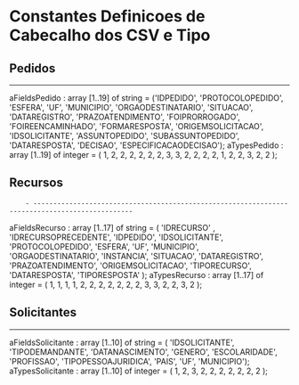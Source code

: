 # Constantes Definicoes de Cabecalho dos CSV e Tipo
 
## Pedidos
   - --------------------------------------------------------------------------------------------------------

   aFieldsPedido : array [1..19] of string =  ('IDPEDIDO',
                                                    'PROTOCOLOPEDIDO',
                                                    'ESFERA',
                                                    'UF',
                                                    'MUNICIPIO',
                                                    'ORGAODESTINATARIO',
                                                    'SITUACAO',
                                                    'DATAREGISTRO',
                                                    'PRAZOATENDIMENTO',
                                                    'FOIPRORROGADO',
                                                    'FOIREENCAMINHADO',
                                                    'FORMARESPOSTA',
                                                    'ORIGEMSOLICITACAO',
                                                    'IDSOLICITANTE',
                                                    'ASSUNTOPEDIDO',
                                                    'SUBASSUNTOPEDIDO',
                                                    'DATARESPOSTA',
                                                    'DECISAO',
                                                    'ESPECIFICACAODECISAO');
  aTypesPedido  : array [1..19] of integer = ( 1,
                                                     2,
                                                     2,
                                                     2,
                                                     2,
                                                     2,
                                                     2,
                                                     3,
                                                     3,
                                                     2,
                                                     2,
                                                     2,
                                                     2,
                                                     1,
                                                     2,
                                                     2,
                                                     3,
                                                     2,
                                                     2 );

## Recursos 
        - -----------------------------------------------------------------------------------------------
   aFieldsRecurso : array [1..17] of string =  ( 'IDRECURSO' ,
                                                      'IDRECURSOPRECEDENTE',
                                                      'IDPEDIDO',
                                                      'IDSOLICITANTE',
                                                      'PROTOCOLOPEDIDO',
                                                      'ESFERA',
                                                      'UF',
                                                      'MUNICIPIO',
                                                      'ORGAODESTINATARIO',
                                                      'INSTANCIA',
                                                      'SITUACAO',
                                                      'DATAREGISTRO',
                                                      'PRAZOATENDIMENTO',
                                                      'ORIGEMSOLICITACAO',
                                                      'TIPORECURSO',
                                                      'DATARESPOSTA',
                                                      'TIPORESPOSTA' );
  aTypesRecurso : array [1..17] of integer = ( 1,
                                                     1,
                                                     1,
                                                     1,
                                                     2,
                                                     2,
                                                     2,
                                                     2,
                                                     2,
                                                     2,
                                                     2,
                                                     3,
                                                     3,
                                                     2,
                                                     2,
                                                     3,
                                                     2 );


## Solicitantes
   - ------------------------------------------------------------------------------------------------ 
   aFieldsSolicitante : array [1..10] of string = ( 'IDSOLICITANTE',
                                                          'TIPODEMANDANTE',
                                                          'DATANASCIMENTO',
                                                          'GENERO',
                                                          'ESCOLARIDADE',
                                                          'PROFISSAO',
                                                          'TIPOPESSOAJURIDICA',
                                                          'PAIS',
                                                          'UF',
                                                          'MUNICIPIO');
  aTypesSolicitante : array [1..10] of integer = ( 1,
                                                         2,
                                                         3,
                                                         2,
                                                         2,
                                                         2,
                                                         2,
                                                         2,
                                                         2,
                                                         2  );



